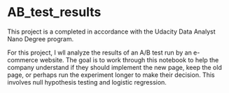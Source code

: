 # AB_test_results
This project is a completed in accordance with the Udacity Data Analyst Nano Degree program.

For this project, I wll analyze the results of an A/B test run by an e-commerce website.  The goal is to work through this notebook to help the company understand if they should implement the new page, keep the old page, or perhaps run the experiment longer to make their decision. This involves null hypothesis testing and logistic regression.

